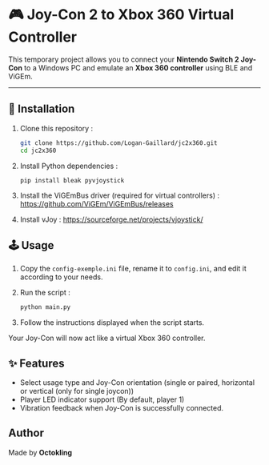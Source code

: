 # 🎮 Joy-Con 2 to Xbox 360 Virtual Controller

This temporary project allows you to connect your **Nintendo Switch 2 Joy-Con** to a Windows PC and emulate an **Xbox 360 controller** using BLE and ViGEm.

---

## 🚀 Installation

1. Clone this repository :
   ```bash
   git clone https://github.com/Logan-Gaillard/jc2x360.git
   cd jc2x360
   ```

2. Install Python dependencies :
    ```
    pip install bleak pyvjoystick
    ```

3.  Install the ViGEmBus driver (required for virtual controllers) :
    https://github.com/ViGEm/ViGEmBus/releases

4.  Install vJoy :
    https://sourceforge.net/projects/vjoystick/

## 🕹️ Usage

1. Copy the `config-exemple.ini` file, rename it to `config.ini`, and edit it according to your needs.

2. Run the script :
    ```bash
    python main.py
    ```

3. Follow the instructions displayed when the script starts.

Your Joy-Con will now act like a virtual Xbox 360 controller.

## ✨ Features

- Select usage type and Joy-Con orientation (single or paired, horizontal or vertical (only for single joycon))
- Player LED indicator support (By default, player 1)
- Vibration feedback when Joy-Con is successfully connected.

## Author
Made by **Octokling**